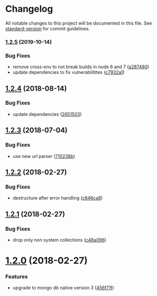 # Changelog

All notable changes to this project will be documented in this file. See [standard-version](https://github.com/conventional-changelog/standard-version) for commit guidelines.

### [1.2.5](https://github.com/saintedlama/drop-mongodb-collections/compare/v1.2.4...v1.2.5) (2019-10-14)


### Bug Fixes

* remove cross-env to not break builds in node 6 and 7 ([a287480](https://github.com/saintedlama/drop-mongodb-collections/commit/a2874809e5fb897ffb074a827fea1600e6a9cab7))
* update dependencies to fix vulnerabilitites ([c7932a1](https://github.com/saintedlama/drop-mongodb-collections/commit/c7932a1e8707d008e0b395abf4031f00fcf2ecfc))

<a name="1.2.4"></a>
## [1.2.4](https://github.com/saintedlama/drop-mongodb-collections/compare/v1.2.3...v1.2.4) (2018-08-14)


### Bug Fixes

* update dependencies ([2651503](https://github.com/saintedlama/drop-mongodb-collections/commit/2651503))



<a name="1.2.3"></a>
## [1.2.3](https://github.com/saintedlama/drop-mongodb-collections/compare/v1.2.2...v1.2.3) (2018-07-04)


### Bug Fixes

* use new url parser ([710238b](https://github.com/saintedlama/drop-mongodb-collections/commit/710238b))



<a name="1.2.2"></a>
## [1.2.2](https://github.com/saintedlama/drop-mongodb-collections/compare/v1.2.1...v1.2.2) (2018-02-27)


### Bug Fixes

* destructure after error handling ([c846ca8](https://github.com/saintedlama/drop-mongodb-collections/commit/c846ca8))



<a name="1.2.1"></a>
## [1.2.1](https://github.com/saintedlama/drop-mongodb-collections/compare/v1.2.0...v1.2.1) (2018-02-27)


### Bug Fixes

* drop only non system collections ([c48a096](https://github.com/saintedlama/drop-mongodb-collections/commit/c48a096))



<a name="1.2.0"></a>
# [1.2.0](https://github.com/saintedlama/drop-mongodb-collections/compare/v1.1.0...v1.2.0) (2018-02-27)


### Features

* upgrade to mongo db native version 3 ([456f71f](https://github.com/saintedlama/drop-mongodb-collections/commit/456f71f))
